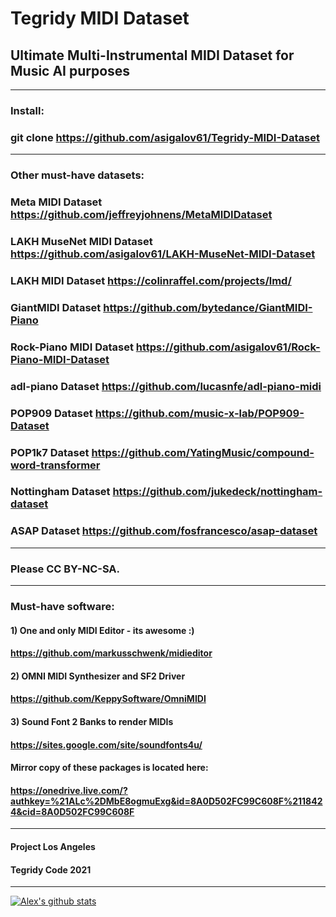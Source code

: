 # Tegridy MIDI Dataset

## Ultimate Multi-Instrumental MIDI Dataset for Music AI purposes

***

### Install:

### git clone https://github.com/asigalov61/Tegridy-MIDI-Dataset

***

### Other must-have datasets:

### Meta MIDI Dataset https://github.com/jeffreyjohnens/MetaMIDIDataset
### LAKH MuseNet MIDI Dataset https://github.com/asigalov61/LAKH-MuseNet-MIDI-Dataset
### LAKH MIDI Dataset https://colinraffel.com/projects/lmd/
### GiantMIDI Dataset https://github.com/bytedance/GiantMIDI-Piano
### Rock-Piano MIDI Dataset https://github.com/asigalov61/Rock-Piano-MIDI-Dataset
### adl-piano Dataset https://github.com/lucasnfe/adl-piano-midi
### POP909 Dataset https://github.com/music-x-lab/POP909-Dataset
### POP1k7 Dataset https://github.com/YatingMusic/compound-word-transformer
### Nottingham Dataset https://github.com/jukedeck/nottingham-dataset
### ASAP Dataset https://github.com/fosfrancesco/asap-dataset

***

### Please CC BY-NC-SA.

***

### Must-have software:

#### 1) One and only MIDI Editor - its awesome :)
#### https://github.com/markusschwenk/midieditor

#### 2) OMNI MIDI Synthesizer and SF2 Driver
#### https://github.com/KeppySoftware/OmniMIDI

#### 3) Sound Font 2 Banks to render MIDIs
#### https://sites.google.com/site/soundfonts4u/

#### Mirror copy of these packages is located here:
#### https://onedrive.live.com/?authkey=%21ALc%2DMbE8ogmuExg&id=8A0D502FC99C608F%2118424&cid=8A0D502FC99C608F

***

#### Project Los Angeles
#### Tegridy Code 2021

***

[![Alex's github stats](https://github-readme-stats.vercel.app/api?username=asigalov61&count_private=true&show_icons=true&theme=radical)](https://github.com/anuraghazra/github-readme-stats)
